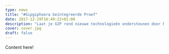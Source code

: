 ```yaml
---
type: news
title: "#Gipgiphoera Geïntegreerde Proef"
date: 2017-12-29T16:49:22+01:00
description: "Laat je GIP rond nieuwe technologieën ondersteunen door NMCT-lectoren!"
cover: cover.jpg
draft: false
---
```


Content here!
